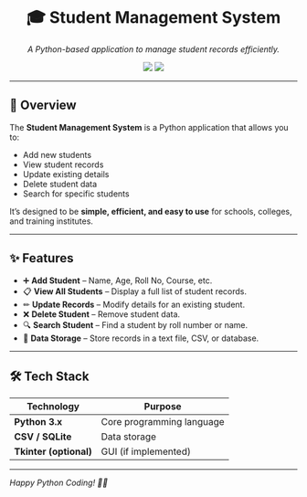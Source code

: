 <h1 align="center">🎓 Student Management System</h1>
<p align="center">
  <em>A Python-based application to manage student records efficiently.</em>
</p>

<!-- Badges -->
<p align="center">
  <img src="https://img.shields.io/badge/Python-3.x-blue?style=for-the-badge&logo=python">
  <img src="https://img.shields.io/badge/License-MIT-green?style=for-the-badge">
</p>

---

## 📌 Overview
The **Student Management System** is a Python application that allows you to:
- Add new students  
- View student records  
- Update existing details  
- Delete student data  
- Search for specific students  

It’s designed to be **simple, efficient, and easy to use** for schools, colleges, and training institutes.

---

## ✨ Features
- ➕ **Add Student** – Name, Age, Roll No, Course, etc.
- 📋 **View All Students** – Display a full list of student records.
- ✏ **Update Records** – Modify details for an existing student.
- ❌ **Delete Student** – Remove student data.
- 🔍 **Search Student** – Find a student by roll number or name.
- 💾 **Data Storage** – Store records in a text file, CSV, or database.

---

## 🛠 Tech Stack
| Technology | Purpose |
|------------|---------|
| **Python 3.x** | Core programming language |
| **CSV / SQLite** | Data storage |
| **Tkinter (optional)** | GUI (if implemented) |

---

*Happy Python Coding! 🐍✨*

